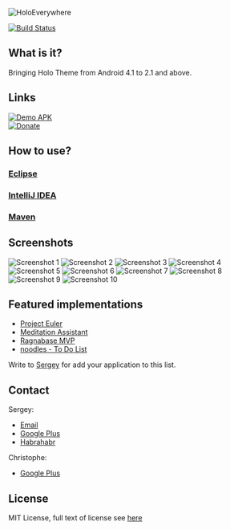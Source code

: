 ![HoloEverywhere](http://holoeverywhere.org/github-res/logo.png "HoloEverywhere")

[![Build Status](https://travis-ci.org/Prototik/HoloEverywhere.png?branch=master)](https://travis-ci.org/Prototik/HoloEverywhere)

## What is it?
Bringing Holo Theme from Android 4.1 to 2.1 and above.
## Links
[![Demo APK](http://holoeverywhere.org/github-res/demo_button.png)][Demo APK]  
[![Donate](http://holoeverywhere.org/github-res/donate_button.png)][Donate]

## How to use?
### [Eclipse](https://github.com/Prototik/HoloEverywhere/wiki/Import-in-IDE#eclipse)
### [IntelliJ IDEA](https://github.com/Prototik/HoloEverywhere/wiki/Import-in-IDE#intellij-idea)
### [Maven](https://github.com/Prototik/HoloEverywhere/wiki/Import-in-IDE#maven)

## Screenshots
![Screenshot 1](https://github.com/Prototik/HoloEverywhere/raw/gh-pages/img/screenshots/1.png "Screenshot 1")
![Screenshot 2](https://github.com/Prototik/HoloEverywhere/raw/gh-pages/img/screenshots/2.png "Screenshot 2")
![Screenshot 3](https://github.com/Prototik/HoloEverywhere/raw/gh-pages/img/screenshots/3.png "Screenshot 3")
![Screenshot 4](https://github.com/Prototik/HoloEverywhere/raw/gh-pages/img/screenshots/4.png "Screenshot 4")
![Screenshot 5](https://github.com/Prototik/HoloEverywhere/raw/gh-pages/img/screenshots/5.png "Screenshot 5")
![Screenshot 6](https://github.com/Prototik/HoloEverywhere/raw/gh-pages/img/screenshots/6.png "Screenshot 6")
![Screenshot 7](https://github.com/Prototik/HoloEverywhere/raw/gh-pages/img/screenshots/7.png "Screenshot 7")
![Screenshot 8](https://github.com/Prototik/HoloEverywhere/raw/gh-pages/img/screenshots/8.png "Screenshot 8")
![Screenshot 9](https://github.com/Prototik/HoloEverywhere/raw/gh-pages/img/screenshots/9.png "Screenshot 9")
![Screenshot 10](https://github.com/Prototik/HoloEverywhere/raw/gh-pages/img/screenshots/10.png "Screenshot 10")

## Featured implementations
 * [Project Euler](https://play.google.com/store/apps/details?id=ie.cathalcoffey.android.projecteuler)
 * [Meditation Assistant](https://play.google.com/store/apps/details?id=sh.ftp.rocketninelabs.meditationassistant)
 * [Ragnabase MVP](https://play.google.com/store/apps/details?id=com.ragnabase.mvp)
 * [noodles - To Do List](https://play.google.com/store/apps/details?id=com.makeramen.noodles)

Write to [Sergey](mailto:prototypegamez@gmail.com) for add your application to this list.

## Contact

Sergey:
  * [Email](mailto:prototypegamez@gmail.com "Send email to Sergey")
  * [Google Plus](https://plus.google.com/103272077758668000975/posts "Google Plus")
  * [Habrahabr](http://habrahabr.ru/users/prototik/)
  
Christophe:
  * [Google Plus](https://plus.google.com/108315424589085456181/posts "Google Plus")

## License
MIT License, full text of license see [here][License]

[Demo APK]: https://oss.sonatype.org/content/repositories/releases/org/holoeverywhere/demo/1.6.1/demo-1.6.1-aligned.apk "Demo APK"
[Donate]: https://www.paypal.com/cgi-bin/webscr?cmd=_donations&business=X7E7U7HNR36YN&lc=US&item_name=HoloEverywhere&currency_code=USD&bn=PP%2dDonationsBF%3adonate_button%2epng%3aNonHosted "Donate"
[Build with Maven]: https://github.com/Prototik/HoloEverywhere/wiki/Maven "Build with maven"
[License]: https://raw.github.com/Prototik/HoloEverywhere/master/LICENSE "LGPLv3"
